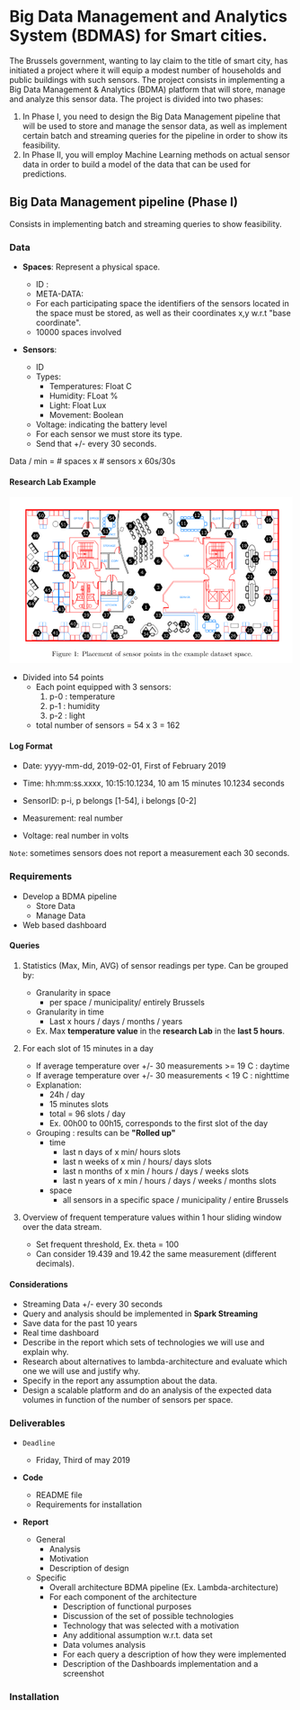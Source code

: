 # Big Data Management and Analytics System (BDMAS) for Smart cities.

The Brussels government, wanting to lay claim to the title of smart city, has initiated a project where it will equip a modest number of households and public buildings with such sensors. The project consists in implementing a Big Data Management & Analytics (BDMA) platform that will store, manage and analyze this sensor data.
The project is divided into two phases:
1. In Phase I, you need to design the Big Data Management pipeline that will be used to store and manage the sensor data, as well as implement certain batch and streaming queries for the pipeline in order to show its feasibility.
2. In Phase II, you will employ Machine Learning methods on actual sensor data in order to build a model of the data that can be used for predictions.

## Big Data Management pipeline (Phase I)
Consists in implementing batch and streaming queries to show feasibility.

### Data

- **Spaces**: Represent a physical space.
    - ID : 
    - META-DATA: 
    - For each participating space the identifiers of the sensors located in the space must be stored, as well as their coordinates x,y w.r.t "base coordinate".
    - 10000 spaces involved

- **Sensors**:
    - ID
    - Types:
        - Temperatures: Float C
        - Humidity: FLoat %
        - Light: Float Lux
        - Movement: Boolean
    - Voltage: indicating the battery level
    - For each sensor we must store its type.
    - Send that +/- every 30 seconds.

Data / min = # spaces x # sensors x 60s/30s

#### Research Lab Example

![alt](/images/research_lab.png)

- Divided into 54 points
    - Each point equipped with 3 sensors:
        1. p-0 : temperature
        2. p-1 : humidity
        3. p-2 : light
    - total number of sensors = 54 x 3 = 162

#### Log Format

- Date: yyyy-mm-dd, 2019-02-01, First of February 2019

- Time: hh:mm:ss.xxxx, 10:15:10.1234, 10 am 15 minutes 10.1234 seconds

- SensorID: p-i, p belongs [1-54], i belongs [0-2]

- Measurement: real number

- Voltage: real number in volts

`Note`: sometimes sensors does not report a measurement each 30 seconds.

### Requirements

- Develop a BDMA pipeline
    - Store Data
    - Manage Data
- Web based dashboard

#### Queries

1. Statistics (Max, Min, AVG) of sensor readings per type. Can be grouped by:
    - Granularity in space
        - per space / municipality/ entirely Brussels
    - Granularity in time
        - Last x hours / days / months / years
    - Ex. Max **temperature value** in the **research Lab** in the **last 5 hours**.

2. For each slot of 15 minutes in a day 
    - If average temperature over +/- 30 measurements >= 19 C : daytime
    - If average temperature over +/- 30 measurements < 19 C : nighttime
    - Explanation:
        - 24h / day
        - 15 minutes slots
        - total = 96 slots / day
        - Ex. 00h00 to 00h15, corresponds to the first slot of the day
    - Grouping : results can be **"Rolled up"**
        - time
            - last n days of x min/ hours slots
            - last n weeks of x min / hours/ days slots
            - last n months of x min / hours / days / weeks slots
            - last n years of x min / hours / days / weeks / months slots
        - space
            - all sensors in a specific space / municipality / entire Brussels
3. Overview of frequent temperature values within 1 hour sliding window over the data stream.
    - Set frequent threshold, Ex. theta = 100
    - Can consider 19.439 and 19.42 the same measurement (different decimals).

#### Considerations

- Streaming Data +/- every 30 seconds
- Query and analysis should be implemented in **Spark Streaming**
- Save data for the past 10 years
- Real time dashboard 
- Describe in the report which sets of technologies we will use and explain why.
- Research about alternatives to lambda-architecture and evaluate which one we will use and justify why.
- Specify in the report any assumption about the data.
- Design a scalable platform and do an analysis of the expected data volumes in function of the number of sensors per space.

### Deliverables

- `Deadline`
    - Friday, Third of may 2019

- **Code**
    - README file
    - Requirements for installation
- **Report**
    - General
        - Analysis
        - Motivation
        - Description of design
    - Specific
        - Overall architecture BDMA pipeline (Ex. Lambda-architecture)
        -  For each component of the architecture
            - Description of functional purposes
            - Discussion of the set of possible technologies
            - Technology that was selected with a motivation
            - Any additional assumption w.r.t. data set
            - Data volumes analysis
            - For each query a description of how they were implemented
            - Description of the Dashboards implementation and a screenshot
    

### Installation
